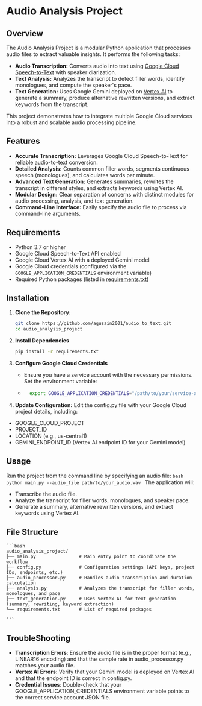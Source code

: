 # Audio Analysis Project

## Overview

The Audio Analysis Project is a modular Python application that processes audio files to extract valuable insights. It performs the following tasks:

- **Audio Transcription:** Converts audio into text using [Google Cloud Speech-to-Text](https://cloud.google.com/speech-to-text) with speaker diarization.
- **Text Analysis:** Analyzes the transcript to detect filler words, identify monologues, and compute the speaker's pace.
- **Text Generation:** Uses Google Gemini deployed on [Vertex AI](https://cloud.google.com/vertex-ai) to generate a summary, produce alternative rewritten versions, and extract keywords from the transcript.

This project demonstrates how to integrate multiple Google Cloud services into a robust and scalable audio processing pipeline.

## Features

- **Accurate Transcription:** Leverages Google Cloud Speech-to-Text for reliable audio-to-text conversion.
- **Detailed Analysis:** Counts common filler words, segments continuous speech (monologues), and calculates words per minute.
- **Advanced Text Generation:** Generates summaries, rewrites the transcript in different styles, and extracts keywords using Vertex AI.
- **Modular Design:** Clear separation of concerns with distinct modules for audio processing, analysis, and text generation.
- **Command-Line Interface:** Easily specify the audio file to process via command-line arguments.

## Requirements

- Python 3.7 or higher
- Google Cloud Speech-to-Text API enabled
- Google Cloud Vertex AI with a deployed Gemini model
- Google Cloud credentials (configured via the `GOOGLE_APPLICATION_CREDENTIALS` environment variable)
- Required Python packages (listed in [requirements.txt](requirements.txt))

## Installation

1. **Clone the Repository:**

   ```bash
   git clone https://github.com/agusain2001/audio_to_text.git
   cd audio_analysis_project
   ```

2. **Install Dependencies**
    ```bash
    pip install -r requirements.txt
    ```

3. **Configure Google Cloud Credentials**
    - Ensure you have a service account with the necessary permissions. Set the environment variable:
    - ```bash
        export GOOGLE_APPLICATION_CREDENTIALS="/path/to/your/service-account-file.json" 
        ```
4. **Update Configuration:**
Edit the config.py file with your Google Cloud project details, including:

- GOOGLE_CLOUD_PROJECT
- PROJECT_ID
- LOCATION (e.g., us-central1)
- GEMINI_ENDPOINT_ID (Vertex AI endpoint ID for your Gemini model)

## Usage
Run the project from the command line by specifying an audio file:
    ```bash
        python main.py --audio_file path/to/your_audio.wav
    ```
The application will:
- Transcribe the audio file.
- Analyze the transcript for filler words, monologues, and speaker pace.
- Generate a summary, alternative rewritten versions, and extract keywords using Vertex AI.

## File Structure

    ```bash
    audio_analysis_project/
    ├── main.py                # Main entry point to coordinate the workflow
    ├── config.py              # Configuration settings (API keys, project IDs, endpoints, etc.)
    ├── audio_processor.py     # Handles audio transcription and duration calculation
    ├── analysis.py            # Analyzes the transcript for filler words, monologues, and pace
    ├── text_generation.py     # Uses Vertex AI for text generation (summary, rewriting, keyword extraction)
    └── requirements.txt       # List of required packages

    ```
## TroubleShooting
- **Transcription Errors**: Ensure the audio file is in the proper format (e.g., LINEAR16 encoding) and that the sample rate in audio_processor.py matches your audio file.
- **Vertex AI Errors**: Verify that your Gemini model is deployed on Vertex AI and that the endpoint ID is correct in config.py.
- **Credential Issues**: Double-check that your GOOGLE_APPLICATION_CREDENTIALS environment variable points to the correct service account JSON file.
